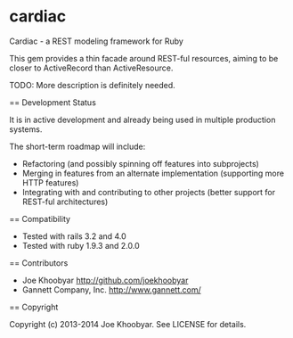 cardiac
=======

Cardiac - a REST modeling framework for Ruby

This gem provides a thin facade around REST-ful resources, aiming to be closer to ActiveRecord than ActiveResource.

TODO: More description is definitely needed.

== Development Status

It is in active development and already being used in multiple production systems.

The short-term roadmap will include:

- Refactoring (and possibly spinning off features into subprojects)
- Merging in features from an alternate implementation (supporting more HTTP features)
- Integrating with and contributing to other projects (better support for REST-ful architectures)

== Compatibility

- Tested with rails 3.2 and 4.0
- Tested with ruby 1.9.3 and 2.0.0

== Contributors

- Joe Khoobyar             http://github.com/joekhoobyar
- Gannett Company, Inc.    http://www.gannett.com/


== Copyright

Copyright (c) 2013-2014 Joe Khoobyar. See LICENSE for details.
